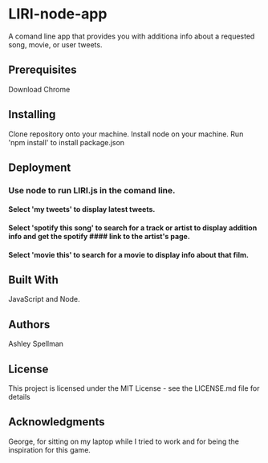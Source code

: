 # LIRI-node-app

A comand line app that provides you with additiona info about a requested song, movie, or user tweets.


## Prerequisites

Download Chrome


## Installing

Clone repository onto your machine.
Install node on your machine.
Run 'npm install' to install package.json


## Deployment

### Use node to run LIRI.js in the comand line.
#### Select 'my tweets' to display latest tweets.
#### Select 'spotify this song' to search for a track or artist to display addition info and get the spotify #### link to the artist's page.
#### Select 'movie this' to search for a movie to display info about that film.


## Built With

JavaScript and Node.


## Authors

Ashley Spellman


## License

This project is licensed under the MIT License - see the LICENSE.md file for details


## Acknowledgments

George, for sitting on my laptop while I tried to work and for being the inspiration for this game.
